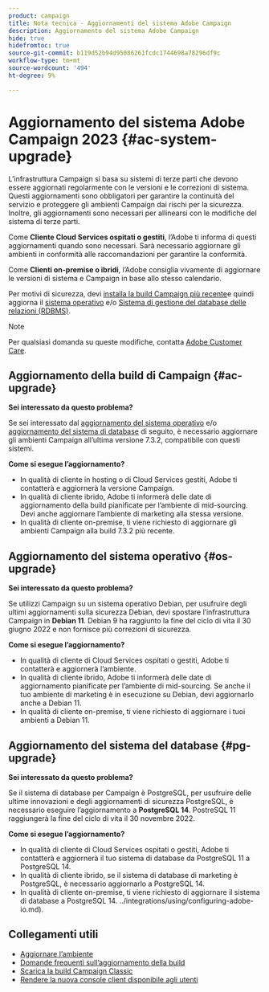 ```yaml
---
product: campaign
title: Nota tecnica - Aggiornamenti del sistema Adobe Campaign
description: Aggiornamento del sistema Adobe Campaign
hide: true
hidefromtoc: true
source-git-commit: b119d52b94d95086261fcdc1744698a78296df9c
workflow-type: tm+mt
source-wordcount: '494'
ht-degree: 9%

---
```


# Aggiornamento del sistema Adobe Campaign 2023 {#ac-system-upgrade}

L’infrastruttura Campaign si basa su sistemi di terze parti che devono essere aggiornati regolarmente con le versioni e le correzioni di sistema. Questi aggiornamenti sono obbligatori per garantire la continuità del servizio e proteggere gli ambienti Campaign dai rischi per la sicurezza. Inoltre, gli aggiornamenti sono necessari per allinearsi con le modifiche del sistema di terze parti.

Come **Cliente Cloud Services ospitati o gestiti**, l’Adobe ti informa di questi aggiornamenti quando sono necessari. Sarà necessario aggiornare gli ambienti in conformità alle raccomandazioni per garantire la conformità.

Come **Clienti on-premise o ibridi**, l’Adobe consiglia vivamente di aggiornare le versioni di sistema e Campaign in base allo stesso calendario.

Per motivi di sicurezza, devi [installa la build Campaign più recente](#ac-upgrade)e quindi aggiorna il [sistema operativo](#os-upgrade) e/o [Sistema di gestione del database delle relazioni (RDBMS)](#pg-upgrade).

>[!NOTE]
>
>Per qualsiasi domanda su queste modifiche, contatta [Adobe Customer Care](https://helpx.adobe.com/it/enterprise/admin-guide.html/enterprise/using/support-for-experience-cloud.ug.html).

## Aggiornamento della build di Campaign {#ac-upgrade}

**Sei interessato da questo problema?**

Se sei interessato dal [aggiornamento del sistema operativo](#os-upgrade) e/o [aggiornamento del sistema di database](#pg-upgrade) di seguito, è necessario aggiornare gli ambienti Campaign all’ultima versione 7.3.2, compatibile con questi sistemi.

**Come si esegue l’aggiornamento?**

* In qualità di cliente in hosting o di Cloud Services gestiti, Adobe ti contatterà e aggiornerà la versione Campaign.
* In qualità di cliente ibrido, Adobe ti informerà delle date di aggiornamento della build pianificate per l’ambiente di mid-sourcing. Devi anche aggiornare l’ambiente di marketing alla stessa versione.
* In qualità di cliente on-premise, ti viene richiesto di aggiornare gli ambienti Campaign alla build 7.3.2 più recente.


## Aggiornamento del sistema operativo {#os-upgrade}

**Sei interessato da questo problema?**

Se utilizzi Campaign su un sistema operativo Debian, per usufruire degli ultimi aggiornamenti sulla sicurezza Debian, devi spostare l’infrastruttura Campaign in **Debian 11**. Debian 9 ha raggiunto la fine del ciclo di vita il 30 giugno 2022 e non fornisce più correzioni di sicurezza.

**Come si esegue l’aggiornamento?**

* In qualità di cliente di Cloud Services ospitati o gestiti, Adobe ti contatterà e aggiornerà l’ambiente.
* In qualità di cliente ibrido, Adobe ti informerà delle date di aggiornamento pianificate per l’ambiente di mid-sourcing. Se anche il tuo ambiente di marketing è in esecuzione su Debian, devi aggiornarlo anche a Debian 11.
* In qualità di cliente on-premise, ti viene richiesto di aggiornare i tuoi ambienti a Debian 11.

## Aggiornamento del sistema del database {#pg-upgrade}

**Sei interessato da questo problema?**

Se il sistema di database per Campaign è PostgreSQL, per usufruire delle ultime innovazioni e degli aggiornamenti di sicurezza PostgreSQL, è necessario eseguire l’aggiornamento a **PostgreSQL 14**. PostreSQL 11 raggiungerà la fine del ciclo di vita il 30 novembre 2022.

**Come si esegue l’aggiornamento?**

* In qualità di cliente di Cloud Services ospitati o gestiti, Adobe ti contatterà e aggiornerà il tuo sistema di database da PostgreSQL 11 a PostgreSQL 14.
* In qualità di cliente ibrido, se il sistema di database di marketing è PostgreSQL, è necessario aggiornarlo a PostgreSQL 14.
* In qualità di cliente on-premise, ti viene richiesto di aggiornare il sistema di database a PostgreSQL 14. ../integrations/using/configuring-adobe-io.md).


## Collegamenti utili

* [Aggiornare l’ambiente](../../production/using/build-upgrade.md)
* [Domande frequenti sull’aggiornamento della build](../../platform/using/faq-build-upgrade.md)
* [Scarica la build Campaign Classic](https://experience.adobe.com/#/downloads/content/software-distribution/it/campaign.html)
* [Rendere la nuova console client disponibile agli utenti](../../installation/using/client-console-availability-for-windows.md)

